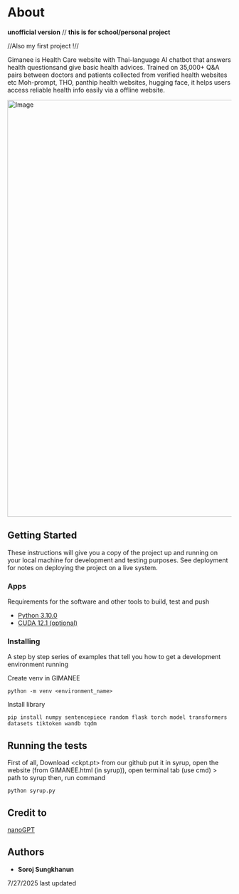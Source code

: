 # About 

**unofficial version** // 
**this is for school/personal project**

//Also my first project !//

Gimanee is Health Care website with Thai-language AI chatbot that answers health questionsand give basic health advices. Trained on 35,000+ Q&A pairs between doctors and patients collected from verified health websites etc Moh-prompt, THO, panthip health websites, hugging face, it helps users access reliable health info easily via a offline website.

<img width="1907" height="937" alt="Image" src="https://github.com/user-attachments/assets/43b4a8c9-087c-470a-b7bf-d652be48ff75" />

## Getting Started

These instructions will give you a copy of the project up and running on
your local machine for development and testing purposes. See deployment
for notes on deploying the project on a live system.

### Apps

Requirements for the software and other tools to build, test and push 
- [Python 3.10.0](https://www.python.org/downloads/)
- [CUDA 12.1 (optional)](https://developer.nvidia.com/cuda-toolkit)

### Installing

A step by step series of examples that tell you how to get a development
environment running

Create venv in GIMANEE

    python -m venv <environment_name>

Install library

    pip install numpy sentencepiece random flask torch model transformers datasets tiktoken wandb tqdm

## Running the tests

First of all, Download <ckpt.pt> from our github put it in syrup, open the website (from GIMANEE.html (in syrup)), open terminal tab (use cmd) > path to syrup
then, run command

    python syrup.py

## Credit to 

[nanoGPT](https://github.com/karpathy/nanoGPT)

## Authors

  - **Soroj Sungkhanun**


7/27/2025 last updated
